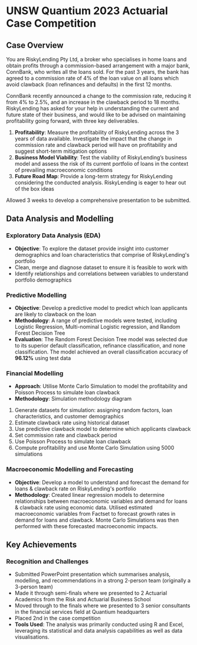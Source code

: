 # UNSW Quantium 2023 Actuarial Case Competition

## Case Overview

You are RiskyLending Pty Ltd, a broker who specialises in home loans and obtain profits through a commission-based arrangement with a major bank, ConnBank, who writes all the loans sold. For the past 3 years, the bank has agreed to a commission rate of 4% of the loan value on all loans which avoid clawback (loan refinances and defaults) in the first 12 months.

ConnBank recently announced a change to the commission rate, reducing it from 4% to 2.5%, and an increase in the clawback period to 18 months. RiskyLending has asked for your help in understanding the current and future state of their business, and would like to be advised on maintaining profitability going forward, with three key deliverables.

1. **Profitability**: Measure the profitability of RiskyLending across the 3 years of data available. Investigate the impact that the change in commission rate and clawback period will have on profitability and suggest short-term mitigation options
2. **Business Model Viability**: Test the viability of RiskyLending’s business model and assess the risk of its current portfolio of loans in the context of prevailing macroeconomic conditions
3. **Future Road Map**: Provide a long-term strategy for RiskyLending considering the conducted analysis. RiskyLending is eager to hear out of the box ideas

Allowed 3 weeks to develop a comprehensive presentation to be submitted.

## Data Analysis and Modelling

### Exploratory Data Analysis (EDA)

- **Objective**: To explore the dataset provide insight into customer demographics and loan characteristics that comprise of RiskyLending's portfolio
- Clean, merge and diagnose dataset to ensure it is feasible to work with
- Identify relationships and correlations between variables to understand portfolio demographics

### Predictive Modelling

- **Objective**: Develop a predictive model to predict which loan applicants are likely to clawback on the loan
- **Methodology**: A range of predictive models were tested, including Logistic Regression, Multi-nominal Logistic regression, and Random Forest Decision Tree
- **Evaluation**: The Random Forest Decision Tree model was selected due to its superior default classification, refinance classification, and none classification. The model achieved an overall classification accuracy of **96.12%** using test data

### Financial Modelling

- **Approach**: Utilise Monte Carlo Simulation to model the profitability and Poisson Process to simulate loan clawback
- **Methodology**: Simulation methodology diagram
1. Generate datasets for simulation: assigning random factors, loan characteristics, and customer demographics
2. Estimate clawback rate using historical dataset
3. Use predictive clawback model to determine which applicants clawback
4. Set commission rate and clawback period
5. Use Poisson Process to simulate loan clawback
6. Compute profitability and use Monte Carlo Simulation using 5000 simulations

### Macroeconomic Modelling and Forecasting

- **Objective**: Develop a model to understand and forecast the demand for loans & clawback rate on RiskyLending's portfolio
- **Methodology**: Created linear regression models to determine relationships between macroeconomic variables and demand for loans & clawback rate using economic data. Utilised estimated macroeconomic variables from Factset to forecast growth rates in demand for loans and clawback. Monte Carlo Simulations was then performed with these forecasted macroeconomic impacts.

## Key Achievements

### Recognition and Challenges

- Submitted PowerPoint presentation which summarises analysis, modelling, and recommendations in a strong 2-person team (originally a 3-person team)
- Made it through semi-finals where we presented to 2 Actuarial Academics from the Risk and Actuarial Business School
- Moved through to the finals where we presented to 3 senior consultants in the financial services field at Quantium headquarters
- Placed 2nd in the case competition
- **Tools Used**: The analysis was primarily conducted using R and Excel, leveraging its statistical and data analysis capabilities as well as data visualisations.
